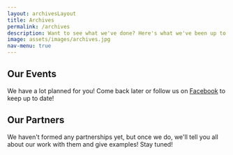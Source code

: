 ```yaml
---
layout: archivesLayout
title: Archives
permalink: /archives
description: Want to see what we've done? Here's what we've been up to.
image: assets/images/archives.jpg
nav-menu: true
---
```


<div id="main" class="alt">

<!-- One -->
<section id="one">
	<div class="inner">

<!-- Content -->
<!--NOTE: Things on this page are: Media packet, pics from past events, our partner organizations and projects-->
<h2 id="content">Our Events</h2>
  <!--here will be pics and calednar of events-->
  <p>We have a lot planned for you! Come back later or follow us on <a href="https://www.facebook.com/cssguncch/">Facebook</a> to keep up to date!</p>

<h2 id="content">Our Partners</h2>
	<p>We haven't formed any partnerships yet, but once we do, we'll tell you all about our work with them and give examples! Stay tuned!</p>
    <!--<div class="table-wrapper">
      <table class="alt">
        <thead>
          <tr>
            <th>Name</th>
            <th>Description</th>
            <th>Date of Partnership</th>
          </tr>
        </thead>
        <tbody>
          <tr>
          <!--NOTE: here we will add all of our partners, each td should follow the info for the org, left to right-->
            <!--<td>Girls Who Code</td>
            <td>Closing the gender gap in tech, one girl at a time.</td>
            <td>July, 2018</td>
          </tr>
          <tr>
            <td>Filler</td>
            <td>filler</td>
            <td>June, 2055</td>
          </tr>
          <tr>
            <td>Item3</td>
            <td> Morbi faucibus arcu accumsan lorem.</td>
            <td>29.99</td>
          </tr>
          <tr>
            <td>Item4</td>
            <td>Vitae integer tempus condimentum.</td>
            <td>19.99</td>
          </tr>
          <tr>
            <td>Item5</td>
            <td>Ante turpis integer aliquet porttitor.</td>
            <td>29.99</td>
          </tr>
        </tbody>
      </table>
    </div>

    </div>
    <div class="6u$ 12u$(medium)">-->

</div>
</section>

</div>
